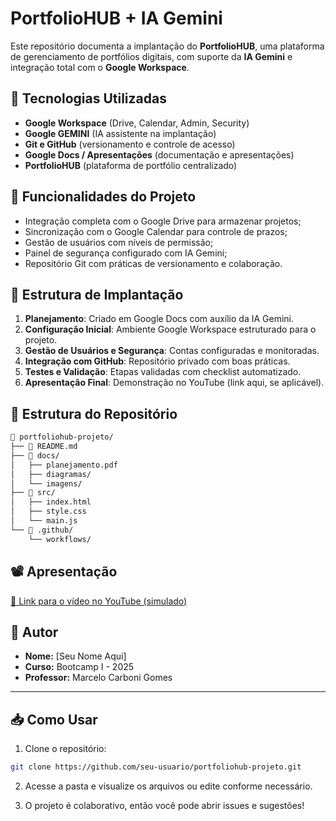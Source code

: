 # PortfolioHUB + IA Gemini

Este repositório documenta a implantação do **PortfolioHUB**, uma plataforma de gerenciamento de portfólios digitais, com suporte da **IA Gemini** e integração total com o **Google Workspace**.

## 🔧 Tecnologias Utilizadas

- **Google Workspace** (Drive, Calendar, Admin, Security)
- **Google GEMINI** (IA assistente na implantação)
- **Git e GitHub** (versionamento e controle de acesso)
- **Google Docs / Apresentações** (documentação e apresentações)
- **PortfolioHUB** (plataforma de portfólio centralizado)

## 📌 Funcionalidades do Projeto

- Integração completa com o Google Drive para armazenar projetos;
- Sincronização com o Google Calendar para controle de prazos;
- Gestão de usuários com níveis de permissão;
- Painel de segurança configurado com IA Gemini;
- Repositório Git com práticas de versionamento e colaboração.

## 🚀 Estrutura de Implantação

1. **Planejamento**: Criado em Google Docs com auxílio da IA Gemini.
2. **Configuração Inicial**: Ambiente Google Workspace estruturado para o projeto.
3. **Gestão de Usuários e Segurança**: Contas configuradas e monitoradas.
4. **Integração com GitHub**: Repositório privado com boas práticas.
5. **Testes e Validação**: Etapas validadas com checklist automatizado.
6. **Apresentação Final**: Demonstração no YouTube (link aqui, se aplicável).

## 📂 Estrutura do Repositório

```bash
📁 portfoliohub-projeto/
├── 📄 README.md
├── 📁 docs/
│   ├── planejamento.pdf
│   ├── diagramas/
│   └── imagens/
├── 📁 src/
│   ├── index.html
│   ├── style.css
│   └── main.js
└── 📁 .github/
    └── workflows/
```

## 📽️ Apresentação

[🔗 Link para o vídeo no YouTube (simulado)](https://youtube.com/portfoliohub-demo)

## 👤 Autor

- **Nome:** [Seu Nome Aqui]
- **Curso:** Bootcamp I - 2025
- **Professor:** Marcelo Carboni Gomes

---

## 📥 Como Usar

1. Clone o repositório:
```bash
git clone https://github.com/seu-usuario/portfoliohub-projeto.git
```

2. Acesse a pasta e visualize os arquivos ou edite conforme necessário.

3. O projeto é colaborativo, então você pode abrir issues e sugestões!
